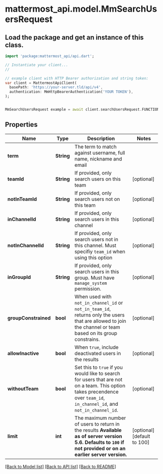 # mattermost_api.model.MmSearchUsersRequest

## Load the package and get an instance of this class.
```dart
import 'package:mattermost_api/api.dart';

// Instantiate your client...
//

// example client with HTTP Bearer authorization and string token:
var client = MattermostApiClient(
  basePath: 'https://your-server.tld/api/v4',
  authentication: MmHttpBearerAuthentication('YOUR TOKEN'),
);


MmSearchUsersRequest example = await client.searchUsersRequest.FUNCTION_THAT_RETURNS_THIS_CLASS();

```

## Properties
Name | Type | Description | Notes
------------ | ------------- | ------------- | -------------
**term** | **String** | The term to match against username, full name, nickname and email | 
**teamId** | **String** | If provided, only search users on this team | [optional] 
**notInTeamId** | **String** | If provided, only search users not on this team | [optional] 
**inChannelId** | **String** | If provided, only search users in this channel | [optional] 
**notInChannelId** | **String** | If provided, only search users not in this channel. Must specifiy `team_id` when using this option | [optional] 
**inGroupId** | **String** | If provided, only search users in this group. Must have `manage_system` permission. | [optional] 
**groupConstrained** | **bool** | When used with `not_in_channel_id` or `not_in_team_id`, returns only the users that are allowed to join the channel or team based on its group constrains. | [optional] 
**allowInactive** | **bool** | When `true`, include deactivated users in the results | [optional] 
**withoutTeam** | **bool** | Set this to `true` if you would like to search for users that are not on a team. This option takes precendence over `team_id`, `in_channel_id`, and `not_in_channel_id`. | [optional] 
**limit** | **int** | The maximum number of users to return in the results  __Available as of server version 5.6. Defaults to `100` if not provided or on an earlier server version.__  | [optional] [default to 100]

[[Back to Model list]](../GENERATED_README.md#documentation-for-models) [[Back to API list]](../GENERATED_README.md#documentation-for-api-endpoints) [[Back to README]](../GENERATED_README.md)


